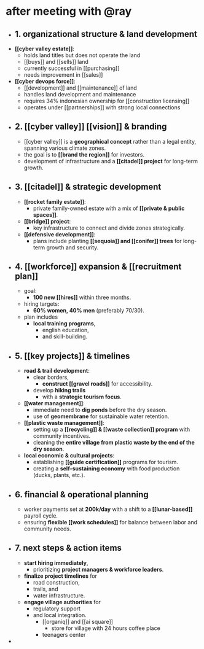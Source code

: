 # after meeting with @ray
- ## 1. organizational structure & land development
- **[[cyber valley estate]]**:
	- holds land titles but does not operate the land
	- [[buys]] and [[sells]] land
	- currently successful in [[purchasing]]
	- needs improvement in [[sales]]
- **[[cyber devops force]]**:
	- [[development]] and [[maintenance]] of land
	- handles land development and maintenance
	- requires 34% indonesian ownership for [[construction licensing]]
	- operates under [[partnerships]] with strong local connections
- ## 2. [[cyber valley]] [[vision]] & branding
	- [[cyber valley]] is a **geographical concept** rather than a legal entity, spanning various climate zones.
	- the goal is to **[[brand the region]]** for investors.
	- development of infrastructure and a **[[citadel]] project** for long-term growth.
- ## 3. [[citadel]] & strategic development
	- **[[rocket family estate]]**:
		- private family-owned estate with a mix of **[[private & public spaces]]**.
	- **[[bridge]] project**:
		- key infrastructure to connect and divide zones strategically.
	- **[[defensive development]]**:
		- plans include planting **[[sequoia]] and [[conifer]] trees** for long-term growth and security.
- ## 4. [[workforce]] expansion & [[recruitment plan]]
	- goal:
		- **100 new [[hires]]** within three months.
	- hiring targets:
		- **60% women, 40% men** (preferably 70/30).
	- plan includes
		- **local training programs**,
			- english education,
			- and skill-building.
- ## 5. [[key projects]] & timelines
	- **road & trail development**:
		- clear borders,
			- **construct [[gravel roads]]** for accessibility.
		- develop **hiking trails**
			- with a **strategic tourism focus**.
	- **[[water management]]**:
		- immediate need to **dig ponds** before the dry season.
		- use of **geomembrane** for sustainable water retention.
	- **[[plastic waste management]]**:
		- setting up a **[[recycling]] & [[waste collection]] program** with community incentives.
		- cleaning the **entire village from plastic waste by the end of the dry season**.
	- **local economic & cultural projects**:
		- establishing **[[guide certification]]** programs for tourism.
		- creating a **self-sustaining economy** with food production (ducks, plants, etc.).
- ## 6. financial & operational planning
	- worker payments set at **200k/day** with a shift to a **[[lunar-based]]** payroll cycle.
	- ensuring **flexible [[work schedules]]** for balance between labor and community needs.
- ## 7. next steps & action items
	- **start hiring immediately**,
		- prioritizing **project managers & workforce leaders**.
	- **finalize project timelines** for
		- road construction,
		- trails, and
		- water infrastructure.
	- **engage village authorities** for
		- regulatory support
		- and local integration.
			- [[organiq]] and [[ai square]]
				- store for village with 24 hours coffee place
			- teenagers center
-